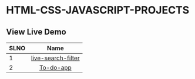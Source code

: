 # HTML-CSS-JAVASCRIPT-PROJECTS

## View Live Demo

| SLNO |                                                Name                                                |
| --- | :-------------------------------------------------------------------------------------------------: |
| 1   |                   [live-search-filter](https://live-search-filter-sanchita.netlify.app/)                           |
| 2   |                   [To-do-app](to-do-app-sanchita.netlify.app)                           |

 
